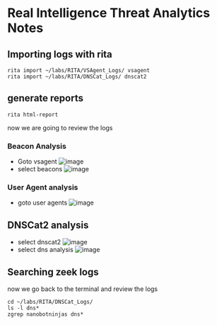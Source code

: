 # Real Intelligence Threat Analytics Notes

## Importing logs with rita

```
rita import ~/labs/RITA/VSAgent_Logs/ vsagent
rita import ~/labs/RITA/DNSCat_Logs/ dnscat2
```

## generate reports

```
rita html-report
```

now we are going to review the logs

### Beacon Analysis

- Goto vsagent
![image](https://github.com/user-attachments/assets/7deec300-687e-46f7-b8ce-aacaeccf42c3)
- select beacons
![image](https://github.com/user-attachments/assets/4f50cc7b-b3e2-4384-9fe7-6a86fd7061b2)

### User Agent analysis

- goto user agents
![image](https://github.com/user-attachments/assets/b930d3e1-0893-4208-a6b5-acc1548bd8bb)

## DNSCat2 analysis

- select dnscat2
![image](https://github.com/user-attachments/assets/3340c755-beb1-432e-9dde-e51f1a05af13)
- select dns analysis
![image](https://github.com/user-attachments/assets/f57599df-3217-4bd4-b29d-a5983ee66049)

## Searching zeek logs

now we go back to the terminal and review the logs

```
cd ~/labs/RITA/DNSCat_Logs/
ls -l dns*
zgrep nanobotninjas dns*
```
